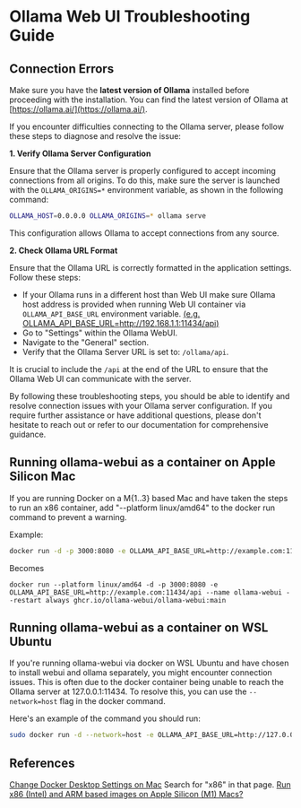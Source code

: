 # Ollama Web UI Troubleshooting Guide

## Connection Errors

Make sure you have the **latest version of Ollama** installed before proceeding with the installation. You can find the latest version of Ollama at [https://ollama.ai/](https://ollama.ai/).

If you encounter difficulties connecting to the Ollama server, please follow these steps to diagnose and resolve the issue:

**1. Verify Ollama Server Configuration**

Ensure that the Ollama server is properly configured to accept incoming connections from all origins. To do this, make sure the server is launched with the `OLLAMA_ORIGINS=*` environment variable, as shown in the following command:

```bash
OLLAMA_HOST=0.0.0.0 OLLAMA_ORIGINS=* ollama serve
```

This configuration allows Ollama to accept connections from any source.

**2. Check Ollama URL Format**

Ensure that the Ollama URL is correctly formatted in the application settings. Follow these steps:

- If your Ollama runs in a different host than Web UI make sure Ollama host address is provided when running Web UI container via `OLLAMA_API_BASE_URL` environment variable. [(e.g. OLLAMA_API_BASE_URL=http://192.168.1.1:11434/api)](https://github.com/ollama-webui/ollama-webui#accessing-external-ollama-on-a-different-server)
- Go to "Settings" within the Ollama WebUI.
- Navigate to the "General" section.
- Verify that the Ollama Server URL is set to: `/ollama/api`.

It is crucial to include the `/api` at the end of the URL to ensure that the Ollama Web UI can communicate with the server.

By following these troubleshooting steps, you should be able to identify and resolve connection issues with your Ollama server configuration. If you require further assistance or have additional questions, please don't hesitate to reach out or refer to our documentation for comprehensive guidance.

## Running ollama-webui as a container on Apple Silicon Mac

If you are running Docker on a M{1..3} based Mac and have taken the steps to run an x86 container, add "--platform linux/amd64" to the docker run command to prevent a warning.

Example:

```bash
docker run -d -p 3000:8080 -e OLLAMA_API_BASE_URL=http://example.com:11434/api --name ollama-webui --restart always ghcr.io/ollama-webui/ollama-webui:main
```

Becomes

```
docker run --platform linux/amd64 -d -p 3000:8080 -e OLLAMA_API_BASE_URL=http://example.com:11434/api --name ollama-webui --restart always ghcr.io/ollama-webui/ollama-webui:main
```

## Running ollama-webui as a container on WSL Ubuntu
If you're running ollama-webui via docker on WSL Ubuntu and have chosen to install webui and ollama separately, you might encounter connection issues. This is often due to the docker container being unable to reach the Ollama server at 127.0.0.1:11434. To resolve this, you can use the `--network=host` flag in the docker command. 

Here's an example of the command you should run:

```bash
sudo docker run -d --network=host -e OLLAMA_API_BASE_URL=http://127.0.0.1:11434/api --name ollama-webui --restart always ghcr.io/ollama-webui/ollama-webui:main
```

## References

[Change Docker Desktop Settings on Mac](https://docs.docker.com/desktop/settings/mac/) Search for "x86" in that page.
[Run x86 (Intel) and ARM based images on Apple Silicon (M1) Macs?](https://forums.docker.com/t/run-x86-intel-and-arm-based-images-on-apple-silicon-m1-macs/117123)
